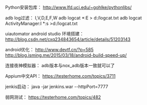 Python安装包库：
http://www.lfd.uci.edu/~gohlke/pythonlibs/

adb log过滤：
I,V,D,E,F,W
adb logcat *:E > d:/logcat.txt
adb logcat ActivityManager:I *:s >d:/logcat.txt

uiautomator android studio 环境搭建：
http://blog.csdn.net/cxq234843654/article/details/51203143

android优化：
http://www.devtf.cn/?p=585
http://blog.isming.me/2015/03/18/android-build-speed-up/

连接夜神模拟器：
adb版本与nox_adb版本一致就可以了

Appium中文API：
https://testerhome.com/topics/3711

jenkis启动：
java -jar jenkins.war --httpPort=7777

弱网测试：
https://testerhome.com/topics/482
